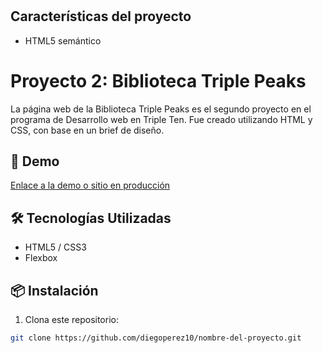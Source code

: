 # 


## Características del proyecto

- HTML5 semántico

# Proyecto 2: Biblioteca Triple Peaks

La página web de la Biblioteca Triple Peaks es el segundo proyecto en el programa de Desarrollo web en Triple Ten. Fue creado utilizando HTML y CSS, con base en un brief de diseño.

## 🚀 Demo

[Enlace a la demo o sitio en producción]((https://diegoperez10.github.io/library-web))  

## 🛠️ Tecnologías Utilizadas

- HTML5 / CSS3
- Flexbox

## 📦 Instalación

1. Clona este repositorio:
```bash
git clone https://github.com/diegoperez10/nombre-del-proyecto.git
